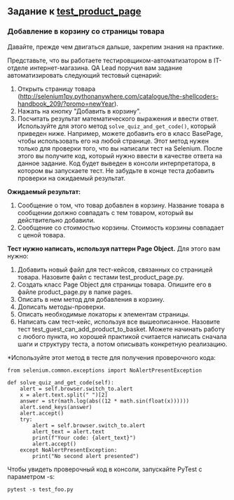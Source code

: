 ## Задание к [test_product_page](../solutions/page_object/test_product_page.py)

### Добавление в корзину со страницы товара

Давайте, прежде чем двигаться дальше, закрепим знания на практике.

Представьте, что вы работаете тестировщиком-автоматизатором в IT-отделе интернет-магазина. QA Lead поручил вам
задание автоматизировать следующий тестовый сценарий:

1) Открыть страницу товара
   (http://selenium1py.pythonanywhere.com/catalogue/the-shellcoders-handbook_209/?promo=newYear).
2) Нажать на кнопку "Добавить в корзину".
3) Посчитать результат математического выражения и ввести ответ. Используйте для этого метод
   `solve_quiz_and_get_code()`, который приведен ниже. Например, можете добавить его в класс BasePage, чтобы
   использовать его на любой странице. Этот
   метод нужен только для проверки того, что вы написали тест на Selenium. После этого вы получите код, который нужно
   ввести в качестве ответа на данное задание. Код будет выведен в консоли интерпретатора, в котором вы запускаете тест.
   Не забудьте в конце теста добавить проверки на ожидаемый результат.

**Ожидаемый результат:**

1) Сообщение о том, что товар добавлен в корзину. Название товара в сообщении должно совпадать с тем товаром, который вы
   действительно добавили.
2) Сообщение со стоимостью корзины. Стоимость корзины совпадает с ценой товара.

**Тест нужно написать, используя паттерн Page Object.** Для этого вам нужно:

1) Добавить новый файл для тест-кейсов, связанных со страницей товара. Назовите файл с тестами test_product_page.py.
2) Создать класс Page Object для страницы товара. Опишите его в файле product_page.py в папке pages.
3) Описать в нем метод для добавления в корзину.
4) Дописать методы-проверки.
5) Описать необходимые локаторы к элементам страницы.
6) Написать сам тест-кейс, используя все вышеописанное. Назовите тест test_guest_can_add_product_to_basket.
   Можете начинать работу с любого пункта, но хорошей практикой считается написать сначала шаги и структуру теста, а
   потом описывать конкретную реализацию.

*Используйте этот метод в тесте для получения проверочного кода:

```
from selenium.common.exceptions import NoAlertPresentException

def solve_quiz_and_get_code(self):
    alert = self.browser.switch_to.alert
    x = alert.text.split(" ")[2]
    answer = str(math.log(abs((12 * math.sin(float(x))))))
    alert.send_keys(answer)
    alert.accept()
    try:
        alert = self.browser.switch_to.alert
        alert_text = alert.text
        print(f"Your code: {alert_text}")
        alert.accept()
    except NoAlertPresentException:
        print("No second alert presented")
```

Чтобы увидеть проверочный код в консоли, запускайте PyTest с параметром -s:

```
pytest -s test_foo.py
```
